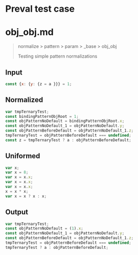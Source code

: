 # Preval test case

# obj_obj.md

> normalize > pattern > param > _base > obj_obj
>
> Testing simple pattern normalizations

## Input

`````js filename=intro
const {x: {y: {z = a }}} = 1;
`````

## Normalized

`````js filename=intro
var tmpTernaryTest;
const bindingPatternObjRoot = 1;
const objPatternNoDefault = bindingPatternObjRoot.x;
const objPatternNoDefault_1 = objPatternNoDefault.y;
const objPatternBeforeDefault = objPatternNoDefault_1.z;
tmpTernaryTest = objPatternBeforeDefault === undefined;
const z = tmpTernaryTest ? a : objPatternBeforeDefault;
`````

## Uniformed

`````js filename=intro
var x;
var x = 8;
var x = x.x;
var x = x.x;
var x = x.x;
x = x * x;
var x = x ? x : x;
`````

## Output

`````js filename=intro
var tmpTernaryTest;
const objPatternNoDefault = (1).x;
const objPatternNoDefault_1 = objPatternNoDefault.y;
const objPatternBeforeDefault = objPatternNoDefault_1.z;
tmpTernaryTest = objPatternBeforeDefault === undefined;
tmpTernaryTest ? a : objPatternBeforeDefault;
`````
